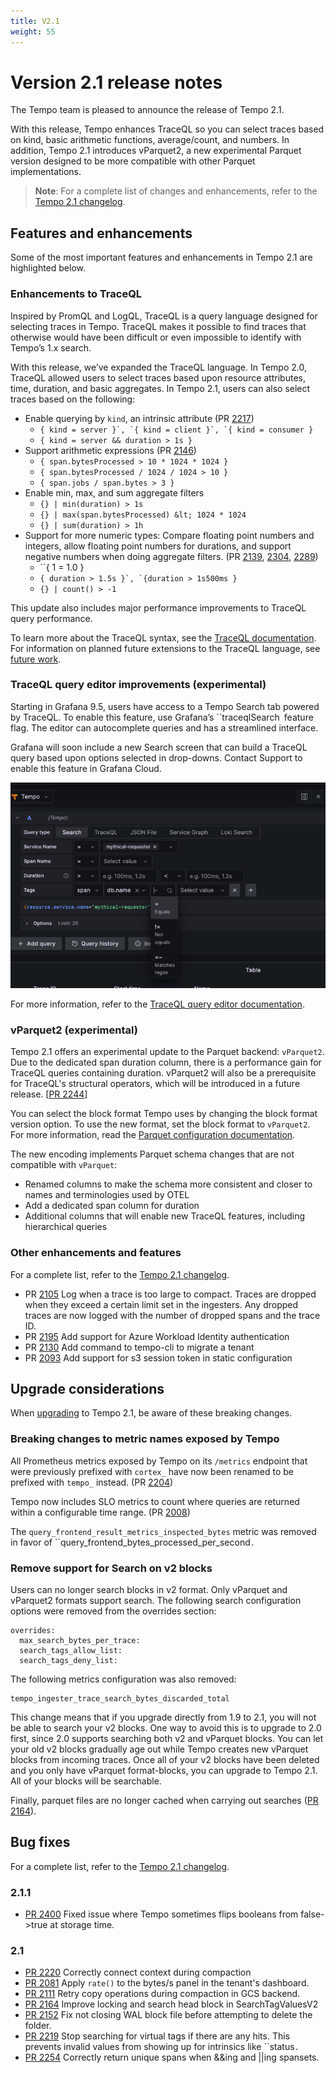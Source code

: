 ```yaml
---
title: V2.1
weight: 55
---
```


# Version 2.1 release notes

The Tempo team is pleased to announce the release of Tempo 2.1.

With this release, Tempo enhances TraceQL so you can select traces based on kind, basic arithmetic functions, average/count, and numbers. In addition, Tempo 2.1 introduces vParquet2, a new experimental Parquet version designed to be more compatible with other Parquet implementations.

>**Note**: For a complete list of changes and enhancements, refer to the [Tempo 2.1 changelog](https://github.com/grafana/tempo/releases).


## Features and enhancements

Some of the most important features and enhancements in Tempo 2.1 are highlighted below.


### Enhancements to TraceQL

Inspired by PromQL and LogQL, TraceQL is a query language designed for selecting traces in Tempo. TraceQL makes it possible to find traces that otherwise would have been difficult or even impossible to identify with Tempo’s 1.x search.

With this release, we’ve expanded the TraceQL language. In Tempo 2.0, TraceQL allowed users to select traces based upon resource attributes, time, duration, and basic aggregates. In Tempo 2.1, users can also select traces based on the following:


* Enable querying by `kind`, an intrinsic attribute  (PR [2217](https://github.com/grafana/tempo/pull/2217))
    * ``{ kind = server }`, `{ kind = client }`, `{ kind = consumer }``
    * ``{ kind = server && duration > 1s }``
* Support arithmetic expressions (PR [2146](https://github.com/grafana/tempo/pull/2146))
    * ``{ span.bytesProcessed > 10 * 1024 * 1024 }``
    * ``{ span.bytesProcessed / 1024 / 1024 > 10 }``
    * ``{ span.jobs / span.bytes > 3 }``
* Enable min, max, and sum aggregate filters
    * ``{} | min(duration) > 1s``
    * ``{} | max(span.bytesProcessed) &lt; 1024 * 1024``
    * ``{} | sum(duration) > 1h``
* Support for more numeric types: Compare floating point numbers and integers, allow floating point numbers for durations, and support negative numbers when doing aggregate filters. (PR [2139](https://github.com/grafana/tempo/pull/2139), [2304](https://github.com/grafana/tempo/pull/2304), [2289](https://github.com/grafana/tempo/pull/2289))
    * ``{ 1 = 1.0 }` `
    * ``{ duration > 1.5s }`, `{duration > 1s500ms }``
    * ``{} | count() > -1``

This update also includes major performance improvements to TraceQL query performance.

To learn more about the TraceQL syntax, see the [TraceQL documentation](http://localhost:3002/docs/tempo/latest/traceql/). For information on planned future extensions to the TraceQL language, see [future work](http://localhost:3002/docs/tempo/latest/traceql/architecture/).


### TraceQL query editor improvements (experimental)

Starting in Grafana 9.5, users have access to a Tempo Search tab powered by TraceQL. To enable this feature, use Grafana’s ``traceqlSearch` `feature flag.  The editor can autocomplete queries and has a streamlined interface.

Grafana will soon include a new Search screen that can build a TraceQL query based upon options selected in drop-downs. Contact Support to enable this feature in Grafana Cloud.


![A TraceQL search constructed by selecting options](../traceql/assets/explore-traceql-search.png "The new Search tab in Grafana Explore")


For more information, refer to the [TraceQL query editor documentation](http://localhost:3002/docs/tempo/latest/traceql/query-editor/).


### vParquet2 (experimental)

Tempo 2.1 offers an experimental update to the Parquet backend: `vParquet2`. Due to the dedicated span duration column, there is a performance gain for TraceQL queries containing duration. vParquet2 will also be a prerequisite for TraceQL's structural operators, which will be introduced in a future release. [[PR 2244](https://github.com/grafana/tempo/pull/2244)]

You can select the block format Tempo uses by changing the block format version option. To use the new format, set the block format to `vParquet2`. For more information, read the [Parquet configuration documentation](https://grafana.com/docs/tempo/next/configuration/parquet/#choose-a-different-block-format).

The new encoding implements Parquet schema changes that are not compatible with ``vParquet``:

* Renamed columns to make the schema more consistent and closer to names and terminologies used by OTEL
* Add a dedicated span column for duration
* Additional columns that will enable new TraceQL features, including hierarchical queries


### Other enhancements and features

For a complete list, refer to the [Tempo 2.1 changelog](https://github.com/grafana/tempo/releases).

* PR [2105](https://github.com/grafana/tempo/pull/2105) Log when a trace is too large to compact. Traces are dropped when they exceed a certain limit set in the ingesters. Any dropped traces are now logged with the number of dropped spans and the trace ID.
* PR [2195](https://github.com/grafana/tempo/pull/2195) Add support for Azure Workload Identity authentication
* PR [2130](https://github.com/grafana/tempo/pull/2130) Add command to  tempo-cli to migrate a tenant
* PR [2093](https://github.com/grafana/tempo/pull/2093) Add support for s3 session token in static configuration


## Upgrade considerations

When [upgrading](http://localhost:3002/docs/tempo/latest/setup/upgrade/) to Tempo 2.1, be aware of these breaking changes.


### Breaking changes to metric names exposed by Tempo

All Prometheus metrics exposed by Tempo on its `/metrics` endpoint that were previously prefixed  with `cortex_` have now been renamed to be prefixed with `tempo_` instead. (PR [2204](https://github.com/grafana/tempo/pull/2204))

Tempo now includes SLO metrics to count where queries are returned within a configurable time range. (PR [2008](https://github.com/grafana/tempo/pull/2008))

The ``query_frontend_result_metrics_inspected_bytes`` metric was removed in favor of ``query_frontend_bytes_processed_per_second`.`


### Remove support for Search on v2 blocks

Users can no longer search blocks in v2 format. Only vParquet and vParquet2 formats support search. The following search configuration options were removed from the overrides section:

```
overrides:
  max_search_bytes_per_trace:
  search_tags_allow_list:
  search_tags_deny_list:
```

The following metrics configuration was also removed:

```
tempo_ingester_trace_search_bytes_discarded_total
```

This change means that if you upgrade directly from 1.9 to 2.1, you will not be able to search your v2 blocks.
One way to avoid this is to upgrade to 2.0 first, since 2.0 supports searching both v2 and vParquet blocks.
You can let your old v2 blocks gradually age out while Tempo creates new vParquet blocks from incoming traces.
Once all of your v2 blocks have been deleted and you only have vParquet format-blocks, you can upgrade to Tempo 2.1.
All of your blocks will be searchable.

Finally, parquet files are no longer cached when carrying out searches ([PR 2164](https://github.com/grafana/tempo/pull/2164)).


## Bug fixes

For a complete list, refer to the [Tempo 2.1 changelog](https://github.com/grafana/tempo/releases).

### 2.1.1

* [PR 2400](https://github.com/grafana/tempo/issues/2400) Fixed issue where Tempo sometimes flips booleans from false->true at storage time.

### 2.1

* [PR 2220](https://github.com/grafana/tempo/pull/2220) Correctly connect context during compaction
* [PR 2081](https://github.com/grafana/tempo/pull/2081)  Apply ``rate()`` to the bytes/s panel in the tenant's dashboard.
* [PR 2111](https://github.com/grafana/tempo/pull/2111) Retry copy operations during compaction in GCS backend.
* [PR 2164](https://github.com/grafana/tempo/pull/2164) Improve locking and search head block in SearchTagValuesV2
* [PR 2152](https://github.com/grafana/tempo/pull/2152)  Fix not closing WAL block file before attempting to delete the folder.
* [PR 2219](https://github.com/grafana/tempo/pull/2152) Stop searching for virtual tags if there are any hits. This prevents invalid values from showing up for intrinsics like ``status`.`
* [PR 2254](https://github.com/grafana/tempo/pull/2254) Correctly return unique spans when &&ing and ||ing spansets.
